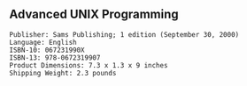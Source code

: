 Advanced UNIX Programming
-------------------------

    Publisher: Sams Publishing; 1 edition (September 30, 2000)
    Language: English
    ISBN-10: 067231990X
    ISBN-13: 978-0672319907
    Product Dimensions: 7.3 x 1.3 x 9 inches
    Shipping Weight: 2.3 pounds
